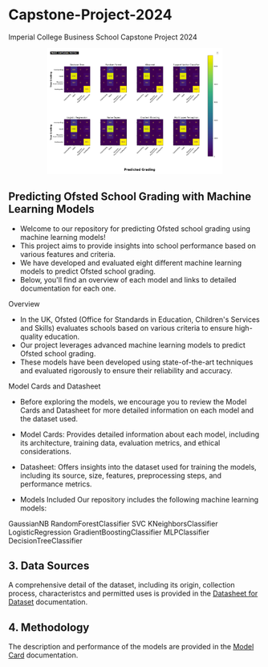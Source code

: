 # Capstone-Project-2024
Imperial College Business School Capstone Project 2024
<div align="center">
	<img style="width:350px" src="https://github.com/wrm65/Capstone-Project-2024/blob/main/images/confusion_matrix.png">
</div>

## Predicting Ofsted School Grading with Machine Learning Models
- Welcome to our repository for predicting Ofsted school grading using machine learning models! 
- This project aims to provide insights into school performance based on various features and criteria. 
- We have developed and evaluated eight different machine learning models to predict Ofsted school grading. 
- Below, you'll find an overview of each model and links to detailed documentation for each one.

Overview
- In the UK, Ofsted (Office for Standards in Education, Children's Services and Skills) evaluates schools based on various criteria to ensure high-quality education. 
- Our project leverages advanced machine learning models to predict Ofsted school grading.
- These models have been developed using state-of-the-art techniques and evaluated rigorously to ensure their reliability and accuracy.


Model Cards and Datasheet
- Before exploring the models, we encourage you to review the Model Cards and Datasheet for more detailed information on each model and the dataset used.

- Model Cards: Provides detailed information about each model, including its architecture, training data, evaluation metrics, and ethical considerations.

- Datasheet: Offers insights into the dataset used for training the models, including its source, size, features, preprocessing steps, and performance metrics.

- Models Included
Our repository includes the following machine learning models:

GaussianNB
RandomForestClassifier
SVC
KNeighborsClassifier
LogisticRegression
GradientBoostingClassifier
MLPClassifier
DecisionTreeClassifier

## 3. Data Sources

A comprehensive detail of the dataset, including its origin, collection process, characteristcs and permitted uses is provided in the [Datasheet for Dataset](https://github.com/wrm65/Capstone-Project-2024/blob/main/docs/datasheet.md) documentation.

## 4. Methodology

The description and performance of the models are provided in the [Model Card](https://github.com/wrm65/Capstone-Project-2024/blob/main/docs/model_card.md) documentation.

